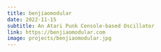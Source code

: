 ```yaml
---
title: benjiaomodular
date: 2022-11-15
subtitle: An Atari Punk Console-based Oscillator
link: https://benjiaomodular.com
image: projects/benjiaomodular.jpg
---
```


